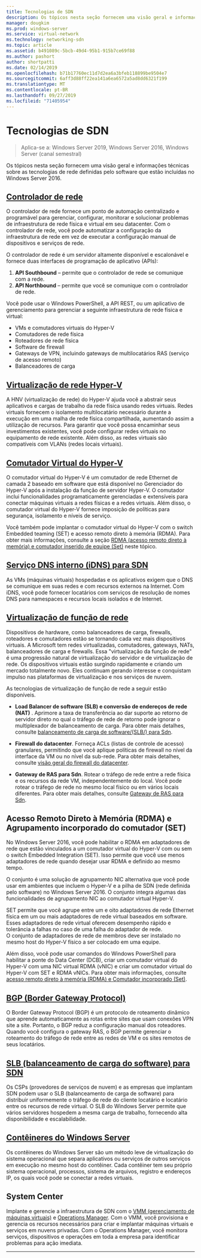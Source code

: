 ```yaml
---
title: Tecnologias de SDN
description: Os tópicos nesta seção fornecem uma visão geral e informações técnicas sobre as tecnologias de rede definidas pelo software que estão incluídas no Windows Server 2016.
manager: dougkim
ms.prod: windows-server
ms.service: virtual-network
ms.technology: networking-sdn
ms.topic: article
ms.assetid: b491089c-5bcb-49d4-95b1-915b7ce69f88
ms.author: pashort
author: shortpatti
ms.date: 02/14/2019
ms.openlocfilehash: b71b17760ec11d7d2ea6a3bfeb118899be9504e7
ms.sourcegitcommit: 6aff3d88ff22ea141a6ea6572a5ad8dd6321f199
ms.translationtype: MT
ms.contentlocale: pt-BR
ms.lasthandoff: 09/27/2019
ms.locfileid: "71405954"
---
```

# <a name="sdn-technologies"></a>Tecnologias de SDN

>Aplica-se a: Windows Server 2019, Windows Server 2016, Windows Server (canal semestral)

Os tópicos nesta seção fornecem uma visão geral e informações técnicas sobre as tecnologias de rede definidas pelo software que estão incluídas no Windows Server 2016.  

## <a name="network-controllernetwork-controllernetwork-controllermd"></a>[Controlador de rede](network-controller/Network-Controller.md)

O controlador de rede fornece um ponto de automação centralizado e programável para gerenciar, configurar, monitorar e solucionar problemas de infraestrutura de rede física e virtual em seu datacenter. Com o controlador de rede, você pode automatizar a configuração da infraestrutura de rede em vez de executar a configuração manual de dispositivos e serviços de rede. 

O controlador de rede é um servidor altamente disponível e escalonável e fornece duas interfaces de programação de aplicativo (APIs):

1. **API Southbound** – permite que o controlador de rede se comunique com a rede.
2. **API Northbound** – permite que você se comunique com o controlador de rede.

Você pode usar o Windows PowerShell, a API REST, ou um aplicativo de gerenciamento para gerenciar a seguinte infraestrutura de rede física e virtual:

- VMs e comutadores virtuais do Hyper-V 
- Comutadores de rede física 
- Roteadores de rede física 
- Software de firewall 
- Gateways de VPN, incluindo gateways de multilocatários RAS (serviço de acesso remoto) 
- Balanceadores de carga 
  
## <a name="hyper-v-network-virtualizationhyper-v-network-virtualizationhyper-v-network-virtualizationmd"></a>[Virtualização de rede Hyper-V](hyper-v-network-virtualization/Hyper-V-Network-Virtualization.md)

A HNV (virtualização de rede) do Hyper-V ajuda você a abstrair seus aplicativos e cargas de trabalho da rede física usando redes virtuais. Redes virtuais fornecem o isolamento multilocatário necessário durante a execução em uma malha de rede física compartilhada, aumentando assim a utilização de recursos. Para garantir que você possa encaminhar seus investimentos existentes, você pode configurar redes virtuais no equipamento de rede existente. Além disso, as redes virtuais são compatíveis com VLANs (redes locais virtuais).
  
## <a name="hyper-v-virtual-switchvirtualizationhyper-v-virtual-switchhyper-v-virtual-switchmd"></a>[Comutador Virtual do Hyper-V](../../../virtualization/hyper-v-virtual-switch/Hyper-V-Virtual-Switch.md) 

O comutador virtual do Hyper-V é um comutador de rede Ethernet de camada 2 baseado em software que está disponível no Gerenciador do Hyper-V após a instalação da função de servidor Hyper-V. O comutador inclui funcionalidades programaticamente gerenciadas e extensíveis para conectar máquinas virtuais a redes físicas e a redes virtuais. Além disso, o comutador virtual do Hyper-V fornece imposição de políticas para segurança, isolamento e níveis de serviço.
  
Você também pode implantar o comutador virtual do Hyper-V com o switch Embedded teaming (SET) e acesso remoto direto à memória (RDMA). Para obter mais informações, consulte a seção [RDMA (acesso remoto direto à memória) e comutador inserido de equipe (Set)](#remote-direct-memory-access-rdma-and-switch-embedded-teaming-set) neste tópico.

## <a name="internal-dns-service-idns-for-sdnidns-for-sdnmd"></a>[Serviço DNS interno (iDNS) para SDN](Idns-for-Sdn.md)

As VMs (máquinas virtuais) hospedadas e os aplicativos exigem que o DNS se comunique em suas redes e com recursos externos na Internet. Com iDNS, você pode fornecer locatários com serviços de resolução de nomes DNS para namespaces e recursos locais isolados e de Internet. 
  
## <a name="network-function-virtualizationnetwork-function-virtualizationnetwork-function-virtualizationmd"></a>[Virtualização de função de rede](network-function-virtualization/Network-Function-Virtualization.md)

Dispositivos de hardware, como balanceadores de carga, firewalls, roteadores e comutadores estão se tornando cada vez mais dispositivos virtuais. A Microsoft tem redes virtualizadas, comutadores, gateways, NATs, balanceadores de carga e firewalls. Essa "virtualização da função de rede" é uma progressão natural de virtualização do servidor e de virtualização de rede. Os dispositivos virtuais estão surgindo rapidamente e criando um mercado totalmente novo. Eles continuam gerando interesse e conquistam impulso nas plataformas de virtualização e nos serviços de nuvem. 
  
As tecnologias de virtualização de função de rede a seguir estão disponíveis.  
  
-   **Load Balancer de software (SLB) e conversão de endereços de rede (NAT)** . Aprimore a taxa de transferência ao dar suporte ao retorno de servidor direto no qual o tráfego de rede de retorno pode ignorar o multiplexador de balanceamento de carga. Para obter mais detalhes, consulte [balanceamento de carga de software/(SLB/) para Sdn](network-function-virtualization/software-load-balancing-for-sdn.md).
  
-   **Firewall do datacenter**. Forneça ACLs (listas de controle de acesso) granulares, permitindo que você aplique políticas de firewall no nível da interface da VM ou no nível da sub-rede. Para obter mais detalhes, consulte [visão geral do firewall do datacenter](network-function-virtualization/Datacenter-Firewall-Overview.md).
  
-   **Gateway de RAS para Sdn**. Rotear o tráfego de rede entre a rede física e os recursos da rede VM, independentemente do local. Você pode rotear o tráfego de rede no mesmo local físico ou em vários locais diferentes. Para obter mais detalhes, consulte [Gateway de RAS para Sdn](network-function-virtualization/RAS-Gateway-for-SDN.md).

## <a name="remote-direct-memory-access-rdma-and-switch-embedded-teaming-set"></a>Acesso Remoto Direto à Memória (RDMA) e Agrupamento incorporado do comutador (SET)  
No Windows Server 2016, você pode habilitar o RDMA em adaptadores de rede que estão vinculados a um comutador virtual do Hyper-V com ou sem o switch Embedded Integration (SET). Isso permite que você use menos adaptadores de rede quando desejar usar RDMA e definido ao mesmo tempo.  
  
O conjunto é uma solução de agrupamento NIC alternativa que você pode usar em ambientes que incluem o Hyper-V e a pilha de SDN (rede definida pelo software) no Windows Server 2016. O conjunto integra algumas das funcionalidades de agrupamento NIC ao comutador virtual Hyper-V.  
  
SET permite que você agrupe entre um e oito adaptadores de rede Ethernet física em um ou mais adaptadores de rede virtual baseados em software. Esses adaptadores de rede virtual oferecem desempenho rápido e tolerância a falhas no caso de uma falha do adaptador de rede.  
O conjunto de adaptadores de rede de membros deve ser instalado no mesmo host do Hyper-V físico a ser colocado em uma equipe.  
  
Além disso, você pode usar comandos do Windows PowerShell para habilitar a ponte do Data Center (DCB), criar um comutador virtual do Hyper-V com uma NIC virtual RDMA (vNIC) e criar um comutador virtual do Hyper-V com SET e RDMA vNICs. Para obter mais informações, consulte [acesso remoto direto à memória (RDMA) e Comutador incorporado (Set)](https://docs.microsoft.com/windows-server/virtualization/hyper-v-virtual-switch/rdma-and-switch-embedded-teaming.md).

## <a name="border-gateway-protocol-bgpremoteremote-accessbgpborder-gateway-protocol-bgpmd"></a>[BGP (Border Gateway Protocol)](../../../remote/remote-access/bgp/Border-Gateway-Protocol-BGP.md)
  
O Border Gateway Protocol (BGP) é um protocolo de roteamento dinâmico que aprende automaticamente as rotas entre sites que usam conexões VPN site a site. Portanto, o BGP reduz a configuração manual dos roteadores.   Quando você configura o gateway RAS, o BGP permite gerenciar o roteamento do tráfego de rede entre as redes de VM e os sites remotos de seus locatários.  
  
## <a name="software-load-balancing-slb-for-sdnnetwork-function-virtualizationsoftware-load-balancing-for-sdnmd"></a>[SLB (balanceamento de carga do software) para SDN](network-function-virtualization/software-load-balancing-for-sdn.md)
Os CSPs (provedores de serviços de nuvem) e as empresas que implantam SDN podem usar o SLB (balanceamento de carga de software) para distribuir uniformemente o tráfego de rede do cliente locatário e locatário entre os recursos de rede virtual. O SLB do Windows Server permite que vários servidores hospedem a mesma carga de trabalho, fornecendo alta disponibilidade e escalabilidade. 

## <a name="windows-server-containerscontainerscontainer-networking-overviewmd"></a>[Contêineres do Windows Server](Containers/Container-networking-overview.md)

Os contêineres do Windows Server são um método leve de virtualização do sistema operacional que separa aplicativos ou serviços de outros serviços em execução no mesmo host do contêiner. Cada contêiner tem seu próprio sistema operacional, processos, sistema de arquivos, registro e endereços IP, os quais você pode se conectar a redes virtuais. 

## <a name="system-center"></a>System Center

Implante e gerencie a infraestrutura de SDN com o [VMM (gerenciamento de máquinas virtuais)](https://docs.microsoft.com/system-center/vmm/) e [Operations Manager](https://docs.microsoft.com/system-center/scom/). Com o VMM, você provisiona e gerencia os recursos necessários para criar e implantar máquinas virtuais e serviços em nuvens privadas.  Com o Operations Manager, você monitora serviços, dispositivos e operações em toda a empresa para identificar problemas para ação imediata. 


---